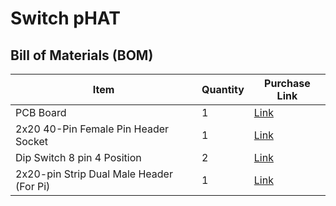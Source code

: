 # Switch pHAT
## Bill of Materials (BOM)
| Item             | Quantity | Purchase Link                                   |
|------------------|----------|--------------------------------------------------|
| PCB Board        | 1        | [Link](https://www.pcbway.com/)                  |
| 2x20 40-Pin Female Pin Header Socket     | 1       | [Link](https://www.amazon.com/dp/B00R1LLM1M) |
| Dip Switch 8 pin 4 Position  | 2        | [Link](https://www.amazon.com/dp/B07GPSBKSC)     |
| 2x20-pin Strip Dual Male Header (For Pi)       | 1        | [Link](https://www.amazon.com/Break-Away-2x20-pin-Strip-Header-Raspberry/dp/B0756KM7CY)                  |
